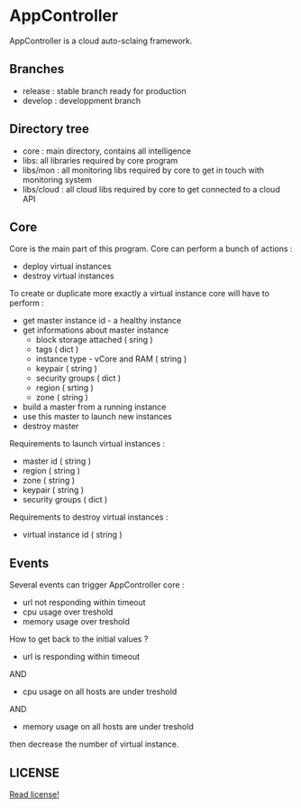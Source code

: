 # AppController

AppController is a cloud auto-sclaing framework.

## Branches

 * release : stable branch ready for production
 * develop : developpment branch

## Directory tree

  * core : main directory, contains all intelligence
  * libs: all libraries required by core program
  * libs/mon : all monitoring libs required by core to get in touch with monitoring system
  * libs/cloud : all cloud libs required by core to get connected to a cloud API

## Core

Core is the main part of this program. Core can perform a bunch of actions :

 * deploy virtual instances
 * destroy virtual instances

 To create or duplicate more exactly a virtual instance core will have to perform :

  * get master instance id - a healthy instance
  * get informations about master instance
    * block storage attached ( sring )
    * tags ( dict )
    * instance type - vCore and RAM ( string )
    * keypair ( string )
    * security groups ( dict )
    * region ( srting )
    * zone ( string )
  * build a master from a running instance
  * use this master to launch new instances
  * destroy master

Requirements to launch virtual instances :

  * master id ( string )
  * region ( string )
  * zone ( string )
  * keypair ( string )
  * security groups ( dict )

Requirements to destroy virtual instances :

  * virtual instance id ( string )

## Events

Several events can trigger AppController core :

  * url not responding within timeout
  * cpu usage over treshold
  * memory usage over treshold

How to get back to the initial values ?

  * url is responding within timeout

  AND

  * cpu usage on all hosts are under treshold

  AND

  * memory usage on all hosts are under treshold

then decrease the number of virtual instance.

## LICENSE

[Read license!](LICENSE)